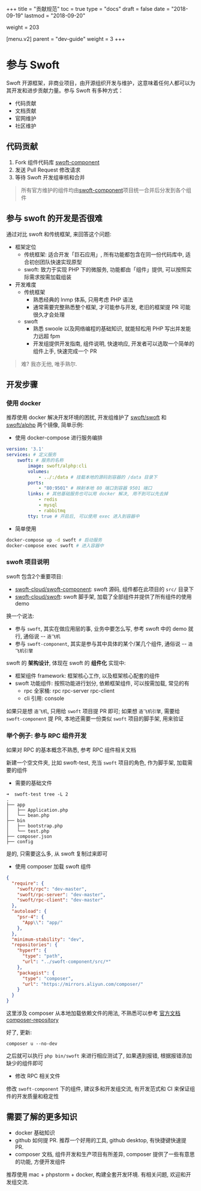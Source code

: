 +++
title = "贡献规范"
toc = true
type = "docs"
draft = false
date = "2018-09-19"
lastmod = "2018-09-20"

weight = 203

[menu.v2]
  parent = "dev-guide"
  weight = 3
+++

# 参与 Swoft

Swoft 开源框架，非商业项目，由开源组织开发与维护，这意味着任何人都可以为其开发和进步贡献力量。参与 Swoft 有多种方式：

- 代码贡献 
- 文档贡献 
- 官网维护 
- 社区维护

## 代码贡献

1. Fork 组件代码库 [swoft-component](https://github.com/swoft-cloud/swoft-component)
2. 发送 Pull Request 修改请求
3. 等待 Swoft 开发组审核和合并

> 所有官方维护的组件均由[swoft-component](https://github.com/swoft-cloud/swoft-component)项目统一合并后分发到各个组件

## 参与 swoft 的开发是否很难

通过对比 swoft 和传统框架, 来回答这个问题:

- 框架定位
    - 传统框架: 适合开发「巨石应用」, 所有功能都包含在同一份代码库中, 适合初创团队快速实现原型
    - swoft: 致力于实现 PHP 下的微服务, 功能都由「组件」提供, 可以按照实际需求按需加载组装
- 开发难度
    - 传统框架
        - 熟悉经典的 lnmp 体系, 只用考虑 PHP 语法
        - 通常需要完整熟悉整个框架, 才可能参与开发, 老旧的框架提 PR 可能很久才会处理
    - swoft
        - 熟悉 swoole 以及网络编程的基础知识, 就能轻松用 PHP 写出并发能力远超 fpm
        - 开发组提供开发指南, 组件说明, 快速响应, 开发者可以选取一个简单的组件上手, 快速完成一个 PR

> 难? 我亦无他, 唯手熟尔.

## 开发步骤

### 使用 docker

推荐使用 docker 解决开发环境的困扰, 开发组维护了 [swoft/swoft](https://github.com/swoft-cloud/swoft) 和 [swoft/alphp](https://github.com/swoft-cloud/alphp) 两个镜像, 简单示例:

- 使用 docker-compose 进行服务编排

```yml
version: '3.1'
services: # 定义服务
    swoft: # 服务的名称
        image: swoft/alphp:cli
        volumes:
            - ../:/data # 挂载本地的源码到容器的 /data 目录下
        ports:
            - "80:9501" # 映射本地 80 端口到容器 9501 端口
        links: # 其他基础服务也可以用 docker 解决, 用不到可以先去掉
            - redis
            - mysql
            - rabbitmq       
        tty: true # 开启后, 可以使用 exec 进入到容器中
```

- 简单使用

```bash
docker-compose up -d swoft # 启动服务
docker-compose exec swoft # 进入容器中
```

### swoft 项目说明

swoft 包含2个重要项目:

- [swoft-cloud/swoft-component](https://github.com/swoft-cloud/swoft-component): swoft 源码, 组件都在此项目的 `src/` 目录下 
- [swoft-cloud/swoft](https://github.com/swoft-cloud/swoft): swoft 脚手架, 加载了全部组件并提供了所有组件的使用 demo

换一个说法:
- 参与 `swoft`, 其实在做应用层的事, 业务中要怎么写, 参考 swoft 中的 demo 就行, 通俗说 -- `造飞机`
- 参与 `swoft-component`, 其实是参与其中具体的某个/某几个组件, 通俗说 -- `造飞机引擎`

swoft 的 **架构设计**, 体现在 swoft 的 **组件化** 实现中:

- 框架组件 framework: 框架核心工作, 以及框架核心配套的组件
- swoft 功能组件: 按照功能进行划分, 依赖框架组件, 可以按需加载, 常见的有
    - rpc 全家桶: rpc rpc-server rpc-client
    - cli 引用: console

如果只是想 `造飞机`, 只用给 `swoft` 项目提 PR 即可; 如果想 `造飞机引擎`, 需要给 `swoft-component` 提 PR, 本地还需要一份类似 `swoft` 项目的脚手架, 用来验证

### 举个例子: 参与 RPC 组件开发

如果对 RPC 的基本概念不熟悉, 参考 RPC 组件相关文档

新建一个空文件夹, 比如 swoft-test, 充当 `swoft` 项目的角色, 作为脚手架, 加载需要的组件

- 需要的基础文件

```
➜  swoft-test tree -L 2
.
├── app
│   ├── Application.php
│   └── bean.php
├── bin
│   ├── bootstrap.php
│   └── test.php
├── composer.json
├── config
```

是的, 只需要这么多, 从 swoft 复制过来即可

- 使用 composer 加载 swoft 组件

```json
{
  "require": {
    "swoft/rpc": "dev-master",
    "swoft/rpc-server": "dev-master",
    "swoft/rpc-client": "dev-master"
  },
  "autoload": {
    "psr-4": {
      "App\\": "app/"
    },
  },
  "minimum-stability": "dev",
  "repositories": {
    "hyperf": {
      "type": "path",
      "url": "../swoft-component/src/*"
    },
    "packagist": {
      "type": "composer",
      "url": "https://mirrors.aliyun.com/composer/"
    }
  }
}
```

这里涉及 composer 从本地加载依赖文件的用法, 不熟悉可以参考 [官方文档 composer-repository](https://getcomposer.org/doc/04-schema.md#repositories)

好了, 更新:

```
composer u --no-dev
```

之后就可以执行 `php bin/swoft` 来进行相应测试了, 如果遇到报错, 根据报错添加缺少的组件即可

- 修改 RPC 相关文件

修改 `swoft-component` 下的组件, 建议多和开发组交流, 有开发范式和 CI 来保证组件的开发质量和稳定性

## 需要了解的更多知识

- docker 基础知识
- github 如何提 PR. 推荐一个好用的工具, github desktop, 有快捷键快速提 PR.
- composer 文档, 组件开发和生产项目有所差异, composer 提供了一些有意思的功能, 方便开发组件

推荐使用 mac + phpstorm + docker, 构建全套开发环境. 有相关问题, 欢迎和开发组交流.

